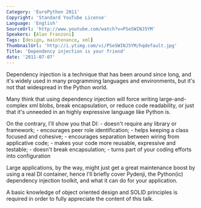 ```yaml
---
Category: 'EuroPython 2011'
Copyright: 'Standard YouTube License'
Language: 'English'
SourceUrl: 'http://www.youtube.com/watch?v=PSeSWINJ5YM'
Speakers: [Alan Franzoni]
Tags: [design, maintenance, xml]
ThumbnailUrl: 'http://i.ytimg.com/vi/PSeSWINJ5YM/hqdefault.jpg'
Title: 'Dependency injection is your friend'
date: '2011-07-07'
---
```

Dependency injection is a technique that has been around since long, and it's
widely used in many programming languages and environments, but it's not that
widespread in the Python world.

Many think that using dependency injection will force writing large-and-
complex xml blobs, break encapsulation, or reduce code readability, or just
that it's unneeded in an highly expressive language like Python is.

On the contrary, I'll show you that DI: - doesn't require any library or
framework; - encourages peer role identification; - helps keeping a class
focused and cohesive; - encourages separation between wiring from applicative
code; - makes your code more reusable, expressive and testable; - doesn't
break encapsulation; - turns part of your coding efforts into configuration

Large applications, by the way, might just get a great maintenance boost by
using a real DI container, hence I'll briefly cover Pydenji, the Python(ic)
dependency injection toolkit, and what it can do for your application.

A basic knowledge of object oriented design and SOLID principles is required
in order to fully appreciate the content of this talk.

